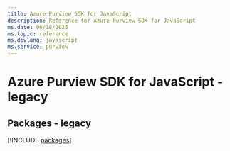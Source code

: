 ```yaml
---
title: Azure Purview SDK for JavaScript
description: Reference for Azure Purview SDK for JavaScript
ms.date: 06/18/2025
ms.topic: reference
ms.devlang: javascript
ms.service: purview
---
```

# Azure Purview SDK for JavaScript - legacy
## Packages - legacy
[!INCLUDE [packages](purview-index.md)]